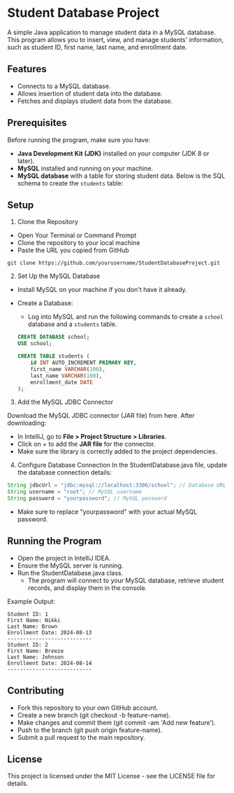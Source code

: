 # Student Database Project

A simple Java application to manage student data in a MySQL database. This program allows you to insert, view, and manage students' information, such as student ID, first name, last name, and enrollment date.

## Features

- Connects to a MySQL database.
- Allows insertion of student data into the database.
- Fetches and displays student data from the database.

## Prerequisites

Before running the program, make sure you have:

- **Java Development Kit (JDK)** installed on your computer (JDK 8 or later).
- **MySQL** installed and running on your machine.
- **MySQL database** with a table for storing student data. Below is the SQL schema to create the `students` table:

## Setup
1. Clone the Repository
- Open Your Terminal or Command Prompt
- Clone the repository to your local machine
- Paste the URL you copied from GitHub
```
git clone https://github.com/yourusername/StudentDatabaseProject.git
```


2. Set Up the MySQL Database
- Install MySQL on your machine if you don't have it already.
- Create a Database:
  - Log into MySQL and run the following commands to create a `school` database and a `students` table.

   ```sql
   CREATE DATABASE school;
   USE school;

   CREATE TABLE students (
       id INT AUTO_INCREMENT PRIMARY KEY,
       first_name VARCHAR(100),
       last_name VARCHAR(100),
       enrollment_date DATE
   );
  
3. Add the MySQL JDBC Connector

Download the MySQL JDBC connector (JAR file) from here. After downloading:

- In IntelliJ, go to **File > Project Structure > Libraries**. 
- Click on + to add the **JAR file** for the connector.
- Make sure the library is correctly added to the project dependencies. 

4. Configure Database Connection
   In the StudentDatabase.java file, update the database connection details:

```java
String jdbcUrl = "jdbc:mysql://localhost:3306/school"; // Database URL
String username = "root"; // MySQL username
String password = "yourpassword"; // MySQL password 
```
- Make sure to replace "yourpassword" with your actual MySQL password.

## Running the Program
- Open the project in IntelliJ IDEA.
- Ensure the MySQL server is running.
- Run the StudentDatabase.java class. 
  - The program will connect to your MySQL database, retrieve student records, and display them in the console.

Example Output:
```
Student ID: 1
First Name: Nikki
Last Name: Brown
Enrollment Date: 2024-08-13
---------------------------
Student ID: 2
First Name: Breeze
Last Name: Johnson
Enrollment Date: 2024-08-14
---------------------------
```
## Contributing
- Fork this repository to your own GitHub account.
- Create a new branch (git checkout -b feature-name).
- Make changes and commit them (git commit -am 'Add new feature').
- Push to the branch (git push origin feature-name).
- Submit a pull request to the main repository.

## License
This project is licensed under the MIT License - see the LICENSE file for details.
